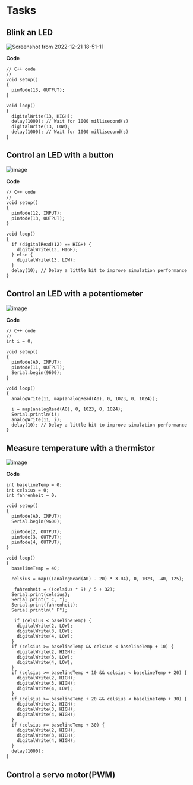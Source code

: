 # Tasks
## Blink an LED

![Screenshot from 2022-12-21 18-51-11](https://user-images.githubusercontent.com/120107850/208921882-cdab70f0-06e3-4ef9-a58d-76d8a8bf82e8.png)

**Code**
```
// C++ code
//
void setup()
{
  pinMode(13, OUTPUT);
}

void loop()
{
  digitalWrite(13, HIGH);
  delay(1000); // Wait for 1000 millisecond(s)
  digitalWrite(13, LOW);
  delay(1000); // Wait for 1000 millisecond(s)
}
```

## Control an LED with a button

![image](https://user-images.githubusercontent.com/120107850/208926459-32a9ef43-5e5e-4944-be5e-3316df950c75.png)

**Code**
```
// C++ code
//
void setup()
{
  pinMode(12, INPUT);
  pinMode(13, OUTPUT);
}

void loop()
{
  if (digitalRead(12) == HIGH) {
    digitalWrite(13, HIGH);
  } else {
    digitalWrite(13, LOW);
  }
  delay(10); // Delay a little bit to improve simulation performance
}
```

## Control an LED with a potentiometer

![image](https://user-images.githubusercontent.com/120107850/208927020-def6fcd5-09a4-498a-bd42-7fec0e7fb7d0.png)

**Code**
```
// C++ code
//
int i = 0;

void setup()
{
  pinMode(A0, INPUT);
  pinMode(11, OUTPUT);
  Serial.begin(9600);
}

void loop()
{
  analogWrite(11, map(analogRead(A0), 0, 1023, 0, 1024));

  i = map(analogRead(A0), 0, 1023, 0, 1024);
  Serial.println(i);
  analogWrite(11, i);
  delay(10); // Delay a little bit to improve simulation performance
}
```
## Measure temperature with a thermistor

![image](https://user-images.githubusercontent.com/120107850/208930332-8345ecc4-f3b8-4579-b310-23e1e60b784e.png)

**Code**

```
int baselineTemp = 0;
int celsius = 0;
int fahrenheit = 0;

void setup()
{
  pinMode(A0, INPUT);
  Serial.begin(9600);

  pinMode(2, OUTPUT);
  pinMode(3, OUTPUT);
  pinMode(4, OUTPUT);
}

void loop()
{
  baselineTemp = 40;
  
  celsius = map(((analogRead(A0) - 20) * 3.04), 0, 1023, -40, 125);
  
   fahrenheit = ((celsius * 9) / 5 + 32);
  Serial.print(celsius);
  Serial.print(" C, ");
  Serial.print(fahrenheit);
  Serial.println(" F");
  
   if (celsius < baselineTemp) {
    digitalWrite(2, LOW);
    digitalWrite(3, LOW);
    digitalWrite(4, LOW);
  }
  if (celsius >= baselineTemp && celsius < baselineTemp + 10) {
    digitalWrite(2, HIGH);
    digitalWrite(3, LOW);
    digitalWrite(4, LOW);
  }
  if (celsius >= baselineTemp + 10 && celsius < baselineTemp + 20) {
    digitalWrite(2, HIGH);
    digitalWrite(3, HIGH);
    digitalWrite(4, LOW);
  }
  if (celsius >= baselineTemp + 20 && celsius < baselineTemp + 30) {
    digitalWrite(2, HIGH);
    digitalWrite(3, HIGH);
    digitalWrite(4, HIGH);
  }
  if (celsius >= baselineTemp + 30) {
    digitalWrite(2, HIGH);
    digitalWrite(3, HIGH);
    digitalWrite(4, HIGH);
  }
  delay(1000); 
}
```
## Control a servo motor(PWM)


